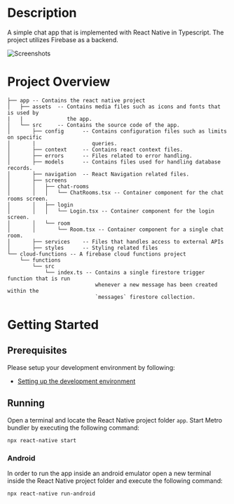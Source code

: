 # Description
A simple chat app that is implemented with React Native in Typescript. The project utilizes Firebase as a backend.

![Screenshots](https://i.imgur.com/FXlSRSg.png)

# Project Overview

```
├── app -- Contains the react native project
│   ├── assets  -- Contains media files such as icons and fonts that is used by 
|   |              the app.
│   └── src     -- Contains the source code of the app.
│       ├── config      -- Contains configuration files such as limits on specific 
│       |                  queries.
│       ├── context     -- Contains react context files.
│       ├── errors      -- Files related to error handling.
│       ├── models      -- Contains files used for handling database records.
│       ├── navigation  -- React Navigation related files.
│       ├── screens
│       │   ├── chat-rooms
│       │   │   └── ChatRooms.tsx -- Container component for the chat rooms screen.
│       │   ├── login
│       │   │   └── Login.tsx -- Container component for the login screen.
│       │   └── room
│       │       └── Room.tsx -- Container component for a single chat room.
│       ├── services    -- Files that handles access to external APIs
│       ├── styles      -- Styling related files
└── cloud-functions -- A firebase cloud functions project
    └── functions
        └── src
            └── index.ts -- Contains a single firestore trigger function that is run 
                            whenever a new message has been created within the 
                            `messages` firestore collection.
```

# Getting Started

## Prerequisites
Please setup your development environment by following:
- [Setting up the development environment](https://reactnative.dev/docs/environment-setup)

## Running
Open a terminal and locate the React Native project folder `app`. Start Metro bundler by executing the following command:
```
npx react-native start
```

### Android
In order to run the app inside an android emulator open a new terminal inside the React Native project folder and execute the following command:
```
npx react-native run-android
```